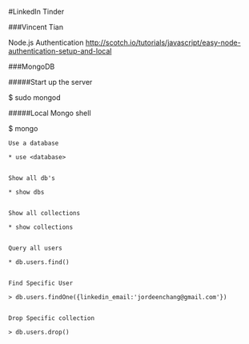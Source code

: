 #LinkedIn Tinder

###Vincent Tian

Node.js Authentication
http://scotch.io/tutorials/javascript/easy-node-authentication-setup-and-local

###MongoDB


#####Start up the server

$ sudo mongod

#####Local Mongo shell

$ mongo


	Use a database

	* use <database>


	Show all db's

	* show dbs


	Show all collections

	* show collections


	Query all users

	* db.users.find()


	Find Specific User

	> db.users.findOne({linkedin_email:'jordeenchang@gmail.com'})


	Drop Specific collection

	> db.users.drop()

